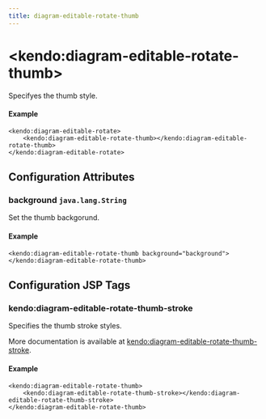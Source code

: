 ```yaml
---
title: diagram-editable-rotate-thumb
---
```


# \<kendo:diagram-editable-rotate-thumb\>

Specifyes the thumb style.

#### Example
    <kendo:diagram-editable-rotate>
        <kendo:diagram-editable-rotate-thumb></kendo:diagram-editable-rotate-thumb>
    </kendo:diagram-editable-rotate>

## Configuration Attributes

### background `java.lang.String`

Set the thumb backgorund.

#### Example
    <kendo:diagram-editable-rotate-thumb background="background">
    </kendo:diagram-editable-rotate-thumb>


##  Configuration JSP Tags

### kendo:diagram-editable-rotate-thumb-stroke

Specifies the thumb stroke styles.

More documentation is available at [kendo:diagram-editable-rotate-thumb-stroke](/api/wrappers/jsp/diagram/editable-rotate-thumb-stroke).

#### Example

    <kendo:diagram-editable-rotate-thumb>
        <kendo:diagram-editable-rotate-thumb-stroke></kendo:diagram-editable-rotate-thumb-stroke>
    </kendo:diagram-editable-rotate-thumb>

